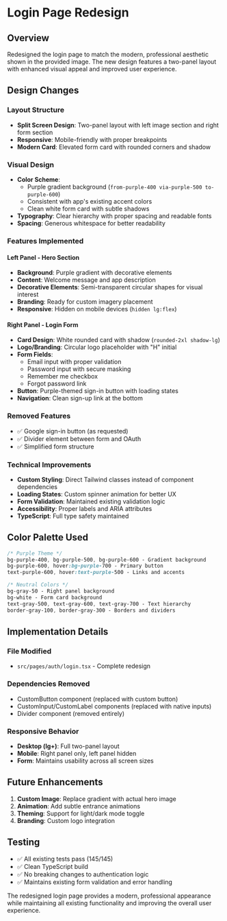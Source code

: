 # Login Page Redesign

## Overview

Redesigned the login page to match the modern, professional aesthetic shown in the provided image. The new design features a two-panel layout with enhanced visual appeal and improved user experience.

## Design Changes

### Layout Structure

- **Split Screen Design**: Two-panel layout with left image section and right form section
- **Responsive**: Mobile-friendly with proper breakpoints
- **Modern Card**: Elevated form card with rounded corners and shadow

### Visual Design

- **Color Scheme**:
  - Purple gradient background (`from-purple-400 via-purple-500 to-purple-600`)
  - Consistent with app's existing accent colors
  - Clean white form card with subtle shadows
- **Typography**: Clear hierarchy with proper spacing and readable fonts
- **Spacing**: Generous whitespace for better readability

### Features Implemented

#### Left Panel - Hero Section

- **Background**: Purple gradient with decorative elements
- **Content**: Welcome message and app description
- **Decorative Elements**: Semi-transparent circular shapes for visual interest
- **Branding**: Ready for custom imagery placement
- **Responsive**: Hidden on mobile devices (`hidden lg:flex`)

#### Right Panel - Login Form

- **Card Design**: White rounded card with shadow (`rounded-2xl shadow-lg`)
- **Logo/Branding**: Circular logo placeholder with "H" initial
- **Form Fields**:
  - Email input with proper validation
  - Password input with secure masking
  - Remember me checkbox
  - Forgot password link
- **Button**: Purple-themed sign-in button with loading states
- **Navigation**: Clean sign-up link at the bottom

### Removed Features

- ✅ Google sign-in button (as requested)
- ✅ Divider element between form and OAuth
- ✅ Simplified form structure

### Technical Improvements

- **Custom Styling**: Direct Tailwind classes instead of component dependencies
- **Loading States**: Custom spinner animation for better UX
- **Form Validation**: Maintained existing validation logic
- **Accessibility**: Proper labels and ARIA attributes
- **TypeScript**: Full type safety maintained

## Color Palette Used

```css
/* Purple Theme */
bg-purple-400, bg-purple-500, bg-purple-600 - Gradient background
bg-purple-600, hover:bg-purple-700 - Primary button
text-purple-600, hover:text-purple-500 - Links and accents

/* Neutral Colors */
bg-gray-50 - Right panel background
bg-white - Form card background
text-gray-500, text-gray-600, text-gray-700 - Text hierarchy
border-gray-100, border-gray-300 - Borders and dividers
```

## Implementation Details

### File Modified

- `src/pages/auth/login.tsx` - Complete redesign

### Dependencies Removed

- CustomButton component (replaced with custom button)
- CustomInput/CustomLabel components (replaced with native inputs)
- Divider component (removed entirely)

### Responsive Behavior

- **Desktop (lg+)**: Full two-panel layout
- **Mobile**: Right panel only, left panel hidden
- **Form**: Maintains usability across all screen sizes

## Future Enhancements

1. **Custom Image**: Replace gradient with actual hero image
2. **Animation**: Add subtle entrance animations
3. **Theming**: Support for light/dark mode toggle
4. **Branding**: Custom logo integration

## Testing

- ✅ All existing tests pass (145/145)
- ✅ Clean TypeScript build
- ✅ No breaking changes to authentication logic
- ✅ Maintains existing form validation and error handling

The redesigned login page provides a modern, professional appearance while maintaining all existing functionality and improving the overall user experience.
